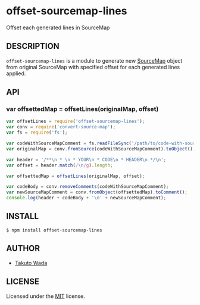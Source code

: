 offset-sourcemap-lines
================================

Offset each generated lines in SourceMap


DESCRIPTION
---------------------------------------

`offset-sourcemap-lines` is a module to generate new [SourceMap](https://github.com/mozilla/source-map/) object from original SourceMap with specified offset for each generated lines applied.


API
---------------------------------------

### var offsettedMap = offsetLines(originalMap, offset)

```js
var offsetLines = require('offset-sourcemap-lines');
var conv = require('convert-source-map');
var fs = require('fs');

var codeWithSourceMapComment = fs.readFileSync('/path/to/code-with-sourcemap-comment.js', 'utf-8');
var originalMap = conv.fromSource(codeWithSourceMapComment).toObject();

var header = '/**\n * \n * YOUR\n * CODE\n * HEADER\n */\n';
var offset = header.match(/\n/g).length;

var offsettedMap = offsetLines(originalMap, offset);

var codeBody = conv.removeComments(codeWithSourceMapComment);
var newSourceMapComment = conv.fromObject(offsettedMap).toComment();
console.log(header + codeBody + '\n' + newSourceMapComment);
```


INSTALL
---------------------------------------

```
$ npm install offset-sourcemap-lines
```


AUTHOR
---------------------------------------
* [Takuto Wada](https://github.com/twada)


LICENSE
---------------------------------------
Licensed under the [MIT](http://twada.mit-license.org/) license.
